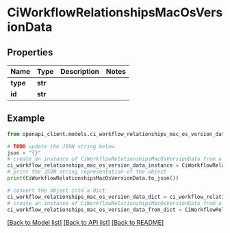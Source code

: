 # CiWorkflowRelationshipsMacOsVersionData


## Properties

Name | Type | Description | Notes
------------ | ------------- | ------------- | -------------
**type** | **str** |  | 
**id** | **str** |  | 

## Example

```python
from openapi_client.models.ci_workflow_relationships_mac_os_version_data import CiWorkflowRelationshipsMacOsVersionData

# TODO update the JSON string below
json = "{}"
# create an instance of CiWorkflowRelationshipsMacOsVersionData from a JSON string
ci_workflow_relationships_mac_os_version_data_instance = CiWorkflowRelationshipsMacOsVersionData.from_json(json)
# print the JSON string representation of the object
print(CiWorkflowRelationshipsMacOsVersionData.to_json())

# convert the object into a dict
ci_workflow_relationships_mac_os_version_data_dict = ci_workflow_relationships_mac_os_version_data_instance.to_dict()
# create an instance of CiWorkflowRelationshipsMacOsVersionData from a dict
ci_workflow_relationships_mac_os_version_data_from_dict = CiWorkflowRelationshipsMacOsVersionData.from_dict(ci_workflow_relationships_mac_os_version_data_dict)
```
[[Back to Model list]](../README.md#documentation-for-models) [[Back to API list]](../README.md#documentation-for-api-endpoints) [[Back to README]](../README.md)


